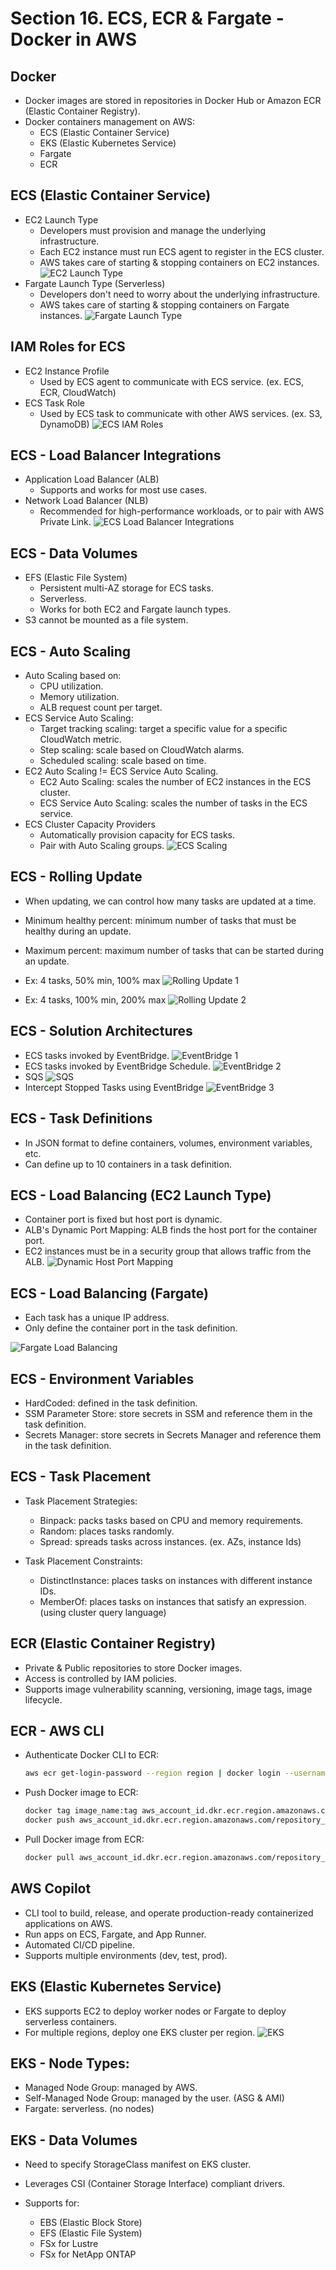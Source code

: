 # Section 16. ECS, ECR & Fargate - Docker in AWS

## Docker

- Docker images are stored in repositories in Docker Hub or Amazon ECR (Elastic Container Registry).
- Docker containers management on AWS:
  - ECS (Elastic Container Service)
  - EKS (Elastic Kubernetes Service)
  - Fargate
  - ECR

## ECS (Elastic Container Service)

- EC2 Launch Type
  - Developers must provision and manage the underlying infrastructure.
  - Each EC2 instance must run ECS agent to register in the ECS cluster.
  - AWS takes care of starting & stopping containers on EC2 instances.
    ![EC2 Launch Type](./images/ec2-launch-type.png)
- Fargate Launch Type (Serverless)
  - Developers don't need to worry about the underlying infrastructure.
  - AWS takes care of starting & stopping containers on Fargate instances.
    ![Fargate Launch Type](./images/fargate-launch-type.png)

## IAM Roles for ECS

- EC2 Instance Profile
  - Used by ECS agent to communicate with ECS service. (ex. ECS, ECR, CloudWatch)
- ECS Task Role
  - Used by ECS task to communicate with other AWS services. (ex. S3, DynamoDB)
    ![ECS IAM Roles](./images/ecs-iam-roles.png)

## ECS - Load Balancer Integrations

- Application Load Balancer (ALB)
  - Supports and works for most use cases.
- Network Load Balancer (NLB)
  - Recommended for high-performance workloads, or to pair with AWS Private Link.
    ![ECS Load Balancer Integrations](./images/ecs-load-balancer-integrations.png)

## ECS - Data Volumes

- EFS (Elastic File System)
  - Persistent multi-AZ storage for ECS tasks.
  - Serverless.
  - Works for both EC2 and Fargate launch types.
- S3 cannot be mounted as a file system.

## ECS - Auto Scaling

- Auto Scaling based on:
  - CPU utilization.
  - Memory utilization.
  - ALB request count per target.
- ECS Service Auto Scaling:
  - Target tracking scaling: target a specific value for a specific CloudWatch metric.
  - Step scaling: scale based on CloudWatch alarms.
  - Scheduled scaling: scale based on time.
- EC2 Auto Scaling != ECS Service Auto Scaling.
  - EC2 Auto Scaling: scales the number of EC2 instances in the ECS cluster.
  - ECS Service Auto Scaling: scales the number of tasks in the ECS service.
- ECS Cluster Capacity Providers
  - Automatically provision capacity for ECS tasks.
  - Pair with Auto Scaling groups.
    ![ECS Scaling](./images/ecs-scaling.png)

## ECS - Rolling Update

- When updating, we can control how many tasks are updated at a time.
- Minimum healthy percent: minimum number of tasks that must be healthy during an update.
- Maximum percent: maximum number of tasks that can be started during an update.

- Ex: 4 tasks, 50% min, 100% max
  ![Rolling Update 1](./images/rolling-update-1.png)
- Ex: 4 tasks, 100% min, 200% max
  ![Rolling Update 2](./images/rolling-update-2.png)

## ECS - Solution Architectures

- ECS tasks invoked by EventBridge.
  ![EventBridge 1](./images/eventbridge-1.png)
- ECS tasks invoked by EventBridge Schedule.
  ![EventBridge 2](./images/eventbridge-2.png)
- SQS
  ![SQS](./images/sqs.png)
- Intercept Stopped Tasks using EventBridge
  ![EventBridge 3](./images/eventbridge-3.png)

## ECS - Task Definitions

- In JSON format to define containers, volumes, environment variables, etc.
- Can define up to 10 containers in a task definition.

## ECS - Load Balancing (EC2 Launch Type)

- Container port is fixed but host port is dynamic.
- ALB's Dynamic Port Mapping: ALB finds the host port for the container port.
- EC2 instances must be in a security group that allows traffic from the ALB.
  ![Dynamic Host Port Mapping](./images/dynamic-host-port-mapping.png)

## ECS - Load Balancing (Fargate)

- Each task has a unique IP address.
- Only define the container port in the task definition.

![Fargate Load Balancing](./images/fargate-load-balancing.png)

## ECS - Environment Variables

- HardCoded: defined in the task definition.
- SSM Parameter Store: store secrets in SSM and reference them in the task definition.
- Secrets Manager: store secrets in Secrets Manager and reference them in the task definition.

## ECS - Task Placement

- Task Placement Strategies:

  - Binpack: packs tasks based on CPU and memory requirements.
  - Random: places tasks randomly.
  - Spread: spreads tasks across instances. (ex. AZs, instance Ids)

- Task Placement Constraints:
  - DistinctInstance: places tasks on instances with different instance IDs.
  - MemberOf: places tasks on instances that satisfy an expression. (using cluster query language)

## ECR (Elastic Container Registry)

- Private & Public repositories to store Docker images.
- Access is controlled by IAM policies.
- Supports image vulnerability scanning, versioning, image tags, image lifecycle.

## ECR - AWS CLI

- Authenticate Docker CLI to ECR:
  ```bash
  aws ecr get-login-password --region region | docker login --username AWS --password-stdin aws_account_id.dkr.ecr.region.amazonaws.com
  ```
- Push Docker image to ECR:
  ```bash
  docker tag image_name:tag aws_account_id.dkr.ecr.region.amazonaws.com/repository_name:tag
  docker push aws_account_id.dkr.ecr.region.amazonaws.com/repository_name:tag
  ```
- Pull Docker image from ECR:
  ```bash
  docker pull aws_account_id.dkr.ecr.region.amazonaws.com/repository_name:tag
  ```

## AWS Copilot

- CLI tool to build, release, and operate production-ready containerized applications on AWS.
- Run apps on ECS, Fargate, and App Runner.
- Automated CI/CD pipeline.
- Supports multiple environments (dev, test, prod).

## EKS (Elastic Kubernetes Service)

- EKS supports EC2 to deploy worker nodes or Fargate to deploy serverless containers.
- For multiple regions, deploy one EKS cluster per region.
  ![EKS](./images/eks.png)

## EKS - Node Types:

- Managed Node Group: managed by AWS.
- Self-Managed Node Group: managed by the user. (ASG & AMI)
- Fargate: serverless. (no nodes)

## EKS - Data Volumes

- Need to specify StorageClass manifest on EKS cluster.
- Leverages CSI (Container Storage Interface) compliant drivers.

- Supports for:
  - EBS (Elastic Block Store)
  - EFS (Elastic File System)
  - FSx for Lustre
  - FSx for NetApp ONTAP
